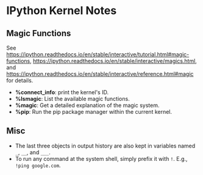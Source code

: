 # IPython Kernel Notes

## Magic Functions

See https://ipython.readthedocs.io/en/stable/interactive/tutorial.html#magic-functions, https://ipython.readthedocs.io/en/stable/interactive/magics.html, and https://ipython.readthedocs.io/en/stable/interactive/reference.html#magic for details.

- **%connect_info**: print the kernel's ID.
- **%lsmagic**: List the available magic functions.
- **%magic**: Get a detailed explanation of the magic system.
- **%pip**: Run the pip package manager within the current kernel.

## Misc

- The last three objects in output history are also kept in variables named `_`, `__`, and `___`.
- To run any command at the system shell, simply prefix it with `!`. E.g., `!ping google.com`.
